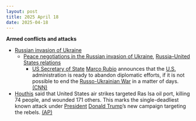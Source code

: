 ```yaml
---
layout: post
title: 2025 April 18
date: 2025-04-18
---
```



**Armed conflicts and attacks**

* [Russian invasion of Ukraine](https://en.wikipedia.org/wiki/Russian_invasion_of_Ukraine "Russian invasion of Ukraine")
  + [Peace negotiations in the Russian invasion of Ukraine](https://en.wikipedia.org/wiki/Peace_negotiations_in_the_Russian_invasion_of_Ukraine "Peace negotiations in the Russian invasion of Ukraine"), [Russia–United States relations](https://en.wikipedia.org/wiki/Russia%E2%80%93United_States_relations "Russia–United States relations")
    - [US Secretary of State](https://en.wikipedia.org/wiki/US_Secretary_of_State "US Secretary of State") [Marco Rubio](https://en.wikipedia.org/wiki/Marco_Rubio "Marco Rubio") announces that the [U.S.](https://en.wikipedia.org/wiki/U.S. "U.S.") administration is ready to abandon diplomatic efforts, if it is not possible to end the [Russo-Ukrainian War](https://en.wikipedia.org/wiki/Russo-Ukrainian_War "Russo-Ukrainian War") in a matter of days. [(CNN)](https://edition.cnn.com/2025/04/18/europe/rubio-russia-war-in-ukraine-us-talks-intl-hnk/index.html)
* [Houthis](https://en.wikipedia.org/wiki/Houthis "Houthis") said that United States air strikes targeted Ras Isa oil port, killing 74 people, and wounded 171 others. This marks the single-deadliest known attack under [President](https://en.wikipedia.org/wiki/President_of_the_United_States "President of the United States") [Donald Trump](https://en.wikipedia.org/wiki/Donald_Trump "Donald Trump")’s new campaign targeting the rebels. [(AP)](https://apnews.com/article/yemen-us-airstrikes-563f61bbd96e1f2de68373fdf76c8811)
